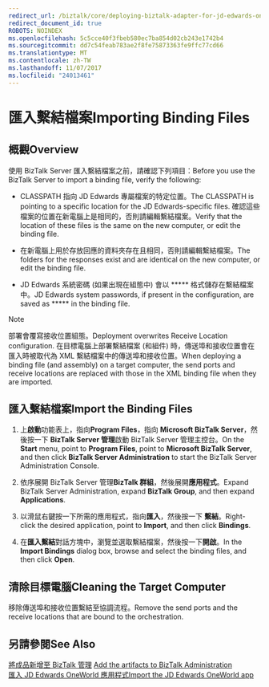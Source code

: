 ```yaml
---
redirect_url: /biztalk/core/deploying-biztalk-adapter-for-jd-edwards-oneworld/
redirect_document_id: true
ROBOTS: NOINDEX
ms.openlocfilehash: 5c5cce40f3fbeb580ec7ba854d02cb243e1742b4
ms.sourcegitcommit: dd7c54feab783ae2f8fe75873363fe9ffc77cd66
ms.translationtype: MT
ms.contentlocale: zh-TW
ms.lasthandoff: 11/07/2017
ms.locfileid: "24013461"
---
```

# <a name="importing-binding-files"></a><span data-ttu-id="8c51a-101">匯入繫結檔案</span><span class="sxs-lookup"><span data-stu-id="8c51a-101">Importing Binding Files</span></span>

## <a name="overview"></a><span data-ttu-id="8c51a-102">概觀</span><span class="sxs-lookup"><span data-stu-id="8c51a-102">Overview</span></span>
<span data-ttu-id="8c51a-103">使用 BizTalk Server 匯入繫結檔案之前，請確認下列項目：</span><span class="sxs-lookup"><span data-stu-id="8c51a-103">Before you use the BizTalk Server to import a binding file, verify the following:</span></span>  
  
-   <span data-ttu-id="8c51a-104">CLASSPATH 指向 JD Edwards 專屬檔案的特定位置。</span><span class="sxs-lookup"><span data-stu-id="8c51a-104">The CLASSPATH is pointing to a specific location for the JD Edwards-specific files.</span></span> <span data-ttu-id="8c51a-105">確認這些檔案的位置在新電腦上是相同的，否則請編輯繫結檔案。</span><span class="sxs-lookup"><span data-stu-id="8c51a-105">Verify that the location of these files is the same on the new computer, or edit the binding file.</span></span>  
  
-   <span data-ttu-id="8c51a-106">在新電腦上用於存放回應的資料夾存在且相同，否則請編輯繫結檔案。</span><span class="sxs-lookup"><span data-stu-id="8c51a-106">The folders for the responses exist and are identical on the new computer, or edit the binding file.</span></span>  
  
-   <span data-ttu-id="8c51a-107">JD Edwards 系統密碼 (如果出現在組態中) 會以 \*\*\*\*\* 格式儲存在繫結檔案中。</span><span class="sxs-lookup"><span data-stu-id="8c51a-107">JD Edwards system passwords, if present in the configuration, are saved as \*\*\*\*\* in the binding file.</span></span> 
  
> [!NOTE]
>  <span data-ttu-id="8c51a-108">部署會覆寫接收位置組態。</span><span class="sxs-lookup"><span data-stu-id="8c51a-108">Deployment overwrites Receive Location configuration.</span></span> <span data-ttu-id="8c51a-109">在目標電腦上部署繫結檔案 (和組件) 時，傳送埠和接收位置會在匯入時被取代為 XML 繫結檔案中的傳送埠和接收位置。</span><span class="sxs-lookup"><span data-stu-id="8c51a-109">When deploying a binding file (and assembly) on a target computer, the send ports and receive locations are replaced with those in the XML binding file when they are imported.</span></span>  
  
## <a name="import-the-binding-files"></a><span data-ttu-id="8c51a-110">匯入繫結檔案</span><span class="sxs-lookup"><span data-stu-id="8c51a-110">Import the Binding Files</span></span>  
  
1.  <span data-ttu-id="8c51a-111">上**啟動**功能表上，指向**Program Files**，指向  **Microsoft BizTalk Server**，然後按一下  **BizTalk Server 管理**啟動 BizTalk Server 管理主控台。</span><span class="sxs-lookup"><span data-stu-id="8c51a-111">On the **Start** menu, point to **Program Files**, point to **Microsoft BizTalk Server**, and then click **BizTalk Server Administration** to start the BizTalk Server Administration Console.</span></span>  
  
2.  <span data-ttu-id="8c51a-112">依序展開 BizTalk Server 管理**BizTalk 群組**，然後展開**應用程式**。</span><span class="sxs-lookup"><span data-stu-id="8c51a-112">Expand BizTalk Server Administration, expand **BizTalk Group**, and then expand **Applications**.</span></span>  
  
3.  <span data-ttu-id="8c51a-113">以滑鼠右鍵按一下所需的應用程式，指向**匯入**，然後按一下 **繫結**。</span><span class="sxs-lookup"><span data-stu-id="8c51a-113">Right-click the desired application, point to **Import**, and then click **Bindings**.</span></span>  
  
4.  <span data-ttu-id="8c51a-114">在**匯入繫結**對話方塊中，瀏覽並選取繫結檔案，然後按一下**開啟**。</span><span class="sxs-lookup"><span data-stu-id="8c51a-114">In the **Import Bindings** dialog box, browse and select the binding files, and then click **Open**.</span></span>  
  
## <a name="cleaning-the-target-computer"></a><span data-ttu-id="8c51a-115">清除目標電腦</span><span class="sxs-lookup"><span data-stu-id="8c51a-115">Cleaning the Target Computer</span></span>  
<span data-ttu-id="8c51a-116">移除傳送埠和接收位置繫結至協調流程。</span><span class="sxs-lookup"><span data-stu-id="8c51a-116">Remove the send ports and the receive locations that are bound to the orchestration.</span></span>  
  
## <a name="see-also"></a><span data-ttu-id="8c51a-117">另請參閱</span><span class="sxs-lookup"><span data-stu-id="8c51a-117">See Also</span></span>  
 <span data-ttu-id="8c51a-118">[將成品新增至 BizTalk 管理](../core/adding-biztalk-adapter-for-jd-edwards-oneworld.md) </span><span class="sxs-lookup"><span data-stu-id="8c51a-118">[Add the artifacts to BizTalk Administration](../core/adding-biztalk-adapter-for-jd-edwards-oneworld.md) </span></span>  
 [<span data-ttu-id="8c51a-119">匯入 JD Edwards OneWorld 應用程式</span><span class="sxs-lookup"><span data-stu-id="8c51a-119">Import the JD Edwards OneWorld app</span></span>](deploying-biztalk-adapter-for-jd-edwards-oneworld.md)